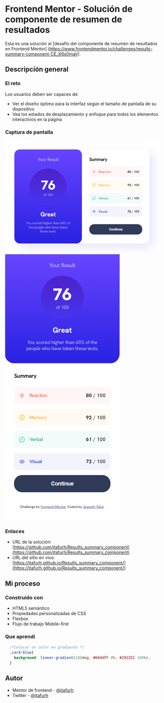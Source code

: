 # Frontend Mentor - Solución de componente de resumen de resultados

Esta es una solución al [desafío del componente de resumen de resultados en Frontend Mentor] (https://www.frontendmentor.io/challenges/results-summary-component-CE_K6s0maV). 


## Descripción general

### El reto

Los usuarios deben ser capaces de:

- Ver el diseño óptimo para la interfaz según el tamaño de pantalla de su dispositivo
- Vea los estados de desplazamiento y enfoque para todos los elementos interactivos en la página

### Captura de pantalla

![](/1_results-summary-component-main/capturas/desktop.png)
![](/1_results-summary-component-main/capturas/mobile.png)

### Enlaces

- URL de la solución: [[https://github.com/jtafurh/Results_summary_component] (https://github.com/jtafurh/Results_summary_component)](https://github.com/jtafurh/Results_summary_component)
- URL del sitio en vivo: [[https://jtafurh.github.io/Results_summary_component/] (https://jtafurh.github.io/Results_summary_component/)](https://jtafurh.github.io/Results_summary_component/)

## Mi proceso

### Construido con

- HTML5 semántico
- Propiedades personalizadas de CSS
- Flexbox
- Flujo de trabajo Mobile-first


### Que aprendí

```css
  /*Colocar un color en gradiente */
  .card-blue{
    background: linear-gradient(180deg, #6844FF 0%, #2922E2 100%);
  }
```

## Autor

- Mentor de frontend - [@jtafurh](https://www.frontendmentor.io/profile/jtafurh)
- Twitter - [@jtafurh](https://www.twitter.com/jtafurh)
